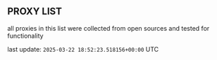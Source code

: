 ## PROXY LIST

all proxies in this list were collected from open sources and tested for functionality

last update: `2025-03-22 18:52:23.518156+00:00` UTC